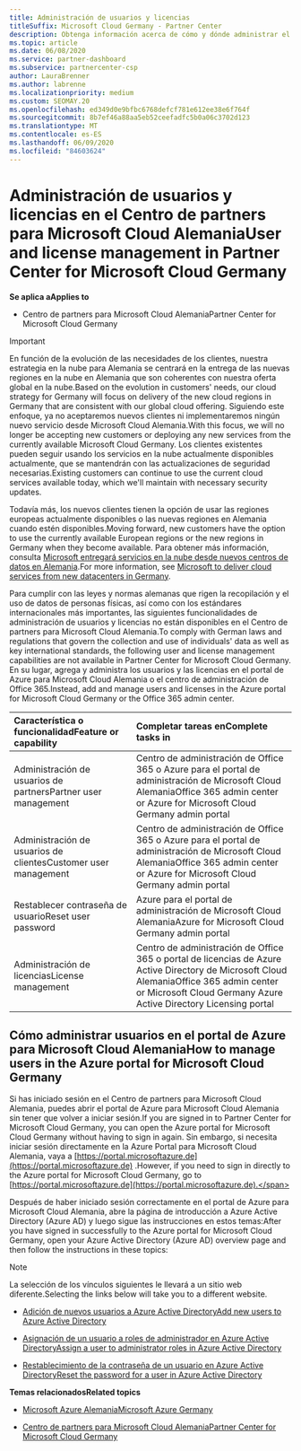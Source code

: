 ```yaml
---
title: Administración de usuarios y licencias
titleSuffix: Microsoft Cloud Germany - Partner Center
description: Obtenga información acerca de cómo y dónde administrar el centro de partners para Microsoft Cloud asociados, clientes y licencias de Alemania, así como restablecimientos de contraseña.
ms.topic: article
ms.date: 06/08/2020
ms.service: partner-dashboard
ms.subservice: partnercenter-csp
author: LauraBrenner
ms.author: labrenne
ms.localizationpriority: medium
ms.custom: SEOMAY.20
ms.openlocfilehash: ed349d0e9bfbc6768defcf781e612ee38e6f764f
ms.sourcegitcommit: 8b7ef46a88aa5eb52ceefadfc5b0a06c3702d123
ms.translationtype: MT
ms.contentlocale: es-ES
ms.lasthandoff: 06/09/2020
ms.locfileid: "84603624"
---
```

# <a name="user-and-license-management-in-partner-center-for-microsoft-cloud-germany"></a><span data-ttu-id="b202f-103">Administración de usuarios y licencias en el Centro de partners para Microsoft Cloud Alemania</span><span class="sxs-lookup"><span data-stu-id="b202f-103">User and license management in Partner Center for Microsoft Cloud Germany</span></span>

<span data-ttu-id="b202f-104">**Se aplica a**</span><span class="sxs-lookup"><span data-stu-id="b202f-104">**Applies to**</span></span>

-  <span data-ttu-id="b202f-105">Centro de partners para Microsoft Cloud Alemania</span><span class="sxs-lookup"><span data-stu-id="b202f-105">Partner Center for Microsoft Cloud Germany</span></span>

> [!IMPORTANT]
> <span data-ttu-id="b202f-106">En función de la evolución de las necesidades de los clientes, nuestra estrategia en la nube para Alemania se centrará en la entrega de las nuevas regiones en la nube en Alemania que son coherentes con nuestra oferta global en la nube.</span><span class="sxs-lookup"><span data-stu-id="b202f-106">Based on the evolution in customers' needs, our cloud strategy for Germany will focus on delivery of the new cloud regions in Germany that are consistent with our global cloud offering.</span></span> <span data-ttu-id="b202f-107">Siguiendo este enfoque, ya no aceptaremos nuevos clientes ni implementaremos ningún nuevo servicio desde Microsoft Cloud Alemania.</span><span class="sxs-lookup"><span data-stu-id="b202f-107">With this focus, we will no longer be accepting new customers or deploying any new services from the currently available Microsoft Cloud Germany.</span></span> <span data-ttu-id="b202f-108">Los clientes existentes pueden seguir usando los servicios en la nube actualmente disponibles actualmente, que se mantendrán con las actualizaciones de seguridad necesarias.</span><span class="sxs-lookup"><span data-stu-id="b202f-108">Existing customers can continue to use the current cloud services available today, which we'll maintain with necessary security updates.</span></span>
>  
> <span data-ttu-id="b202f-109">Todavía más, los nuevos clientes tienen la opción de usar las regiones europeas actualmente disponibles o las nuevas regiones en Alemania cuando estén disponibles.</span><span class="sxs-lookup"><span data-stu-id="b202f-109">Moving forward, new customers have the option to use the currently available European regions or the new regions in Germany when they become available.</span></span> <span data-ttu-id="b202f-110">Para obtener más información, consulta [Microsoft entregará servicios en la nube desde nuevos centros de datos en Alemania](https://news.microsoft.com/europe/2018/08/31/microsoft-to-deliver-cloud-services-from-new-datacentres-in-germany-in-2019-to-meet-evolving-customer-needs/).</span><span class="sxs-lookup"><span data-stu-id="b202f-110">For more information, see [Microsoft to deliver cloud services from new datacenters in Germany](https://news.microsoft.com/europe/2018/08/31/microsoft-to-deliver-cloud-services-from-new-datacentres-in-germany-in-2019-to-meet-evolving-customer-needs/).</span></span>

<span data-ttu-id="b202f-111">Para cumplir con las leyes y normas alemanas que rigen la recopilación y el uso de datos de personas físicas, así como con los estándares internacionales más importantes, las siguientes funcionalidades de administración de usuarios y licencias no están disponibles en el Centro de partners para Microsoft Cloud Alemania.</span><span class="sxs-lookup"><span data-stu-id="b202f-111">To comply with German laws and regulations that govern the collection and use of individuals' data as well as key international standards, the following user and license management capabilities are not available in Partner Center for Microsoft Cloud Germany.</span></span> <span data-ttu-id="b202f-112">En su lugar, agrega y administra los usuarios y las licencias en el portal de Azure para Microsoft Cloud Alemania o el centro de administración de Office 365.</span><span class="sxs-lookup"><span data-stu-id="b202f-112">Instead, add and manage users and licenses in the Azure portal for Microsoft Cloud Germany or the Office 365 admin center.</span></span>

<span data-ttu-id="b202f-113">Característica o funcionalidad</span><span class="sxs-lookup"><span data-stu-id="b202f-113">Feature or capability</span></span> | <span data-ttu-id="b202f-114">Completar tareas en</span><span class="sxs-lookup"><span data-stu-id="b202f-114">Complete tasks in</span></span>
:--- | :---
<span data-ttu-id="b202f-115">Administración de usuarios de partners</span><span class="sxs-lookup"><span data-stu-id="b202f-115">Partner user management</span></span> | <span data-ttu-id="b202f-116">Centro de administración de Office 365 o Azure para el portal de administración de Microsoft Cloud Alemania</span><span class="sxs-lookup"><span data-stu-id="b202f-116">Office 365 admin center or Azure for Microsoft Cloud Germany admin portal</span></span>
<span data-ttu-id="b202f-117">Administración de usuarios de clientes</span><span class="sxs-lookup"><span data-stu-id="b202f-117">Customer user management</span></span> | <span data-ttu-id="b202f-118">Centro de administración de Office 365 o Azure para el portal de administración de Microsoft Cloud Alemania</span><span class="sxs-lookup"><span data-stu-id="b202f-118">Office 365 admin center or Azure for Microsoft Cloud Germany admin portal</span></span>
<span data-ttu-id="b202f-119">Restablecer contraseña de usuario</span><span class="sxs-lookup"><span data-stu-id="b202f-119">Reset user password</span></span> | <span data-ttu-id="b202f-120">Azure para el portal de administración de Microsoft Cloud Alemania</span><span class="sxs-lookup"><span data-stu-id="b202f-120">Azure for Microsoft Cloud Germany admin portal</span></span>
<span data-ttu-id="b202f-121">Administración de licencias</span><span class="sxs-lookup"><span data-stu-id="b202f-121">License management</span></span> | <span data-ttu-id="b202f-122">Centro de administración de Office 365 o portal de licencias de Azure Active Directory de Microsoft Cloud Alemania</span><span class="sxs-lookup"><span data-stu-id="b202f-122">Office 365 admin center or Microsoft Cloud Germany Azure Active Directory Licensing portal</span></span>

## <a name="how-to-manage-users-in-the-azure-portal-for-microsoft-cloud-germany"></a><span data-ttu-id="b202f-123">Cómo administrar usuarios en el portal de Azure para Microsoft Cloud Alemania</span><span class="sxs-lookup"><span data-stu-id="b202f-123">How to manage users in the Azure portal for Microsoft Cloud Germany</span></span> 

<span data-ttu-id="b202f-124">Si has iniciado sesión en el Centro de partners para Microsoft Cloud Alemania, puedes abrir el portal de Azure para Microsoft Cloud Alemania sin tener que volver a iniciar sesión.</span><span class="sxs-lookup"><span data-stu-id="b202f-124">If you are signed in to Partner Center for Microsoft Cloud Germany, you can open the Azure portal for Microsoft Cloud Germany without having to sign in again.</span></span> <span data-ttu-id="b202f-125">Sin embargo, si necesita iniciar sesión directamente en la Azure Portal para Microsoft Cloud Alemania, vaya a [https://portal.microsoftazure.de](https://portal.microsoftazure.de) .</span><span class="sxs-lookup"><span data-stu-id="b202f-125">However, if you need to sign in directly to the Azure portal for Microsoft Cloud Germany, go to [https://portal.microsoftazure.de](https://portal.microsoftazure.de).</span></span> 

<span data-ttu-id="b202f-126">Después de haber iniciado sesión correctamente en el portal de Azure para Microsoft Cloud Alemania, abre la página de introducción a Azure Active Directory (Azure AD) y luego sigue las instrucciones en estos temas:</span><span class="sxs-lookup"><span data-stu-id="b202f-126">After you have signed in successfully to the Azure portal for Microsoft Cloud Germany, open your Azure Active Directory (Azure AD) overview page and then follow the instructions in these topics:</span></span>

> [!NOTE]  
> <span data-ttu-id="b202f-127">La selección de los vínculos siguientes le llevará a un sitio web diferente.</span><span class="sxs-lookup"><span data-stu-id="b202f-127">Selecting the links below will take you to a different website.</span></span> 

-  [<span data-ttu-id="b202f-128">Adición de nuevos usuarios a Azure Active Directory</span><span class="sxs-lookup"><span data-stu-id="b202f-128">Add new users to Azure Active Directory</span></span>](https://docs.microsoft.com/azure/active-directory/active-directory-users-create-azure-portal)

-  [<span data-ttu-id="b202f-129">Asignación de un usuario a roles de administrador en Azure Active Directory</span><span class="sxs-lookup"><span data-stu-id="b202f-129">Assign a user to administrator roles in Azure Active Directory</span></span>](https://docs.microsoft.com/azure/active-directory/active-directory-users-assign-role-azure-portal)

-  [<span data-ttu-id="b202f-130">Restablecimiento de la contraseña de un usuario en Azure Active Directory</span><span class="sxs-lookup"><span data-stu-id="b202f-130">Reset the password for a user in Azure Active Directory</span></span>](https://docs.microsoft.com/azure/active-directory/active-directory-users-reset-password-azure-portal)

<span data-ttu-id="b202f-131">**Temas relacionados**</span><span class="sxs-lookup"><span data-stu-id="b202f-131">**Related topics**</span></span>

-  [<span data-ttu-id="b202f-132">Microsoft Azure Alemania</span><span class="sxs-lookup"><span data-stu-id="b202f-132">Microsoft Azure Germany</span></span>](https://azure.microsoft.com/global-infrastructure/germany/)

-  [<span data-ttu-id="b202f-133">Centro de partners para Microsoft Cloud Alemania</span><span class="sxs-lookup"><span data-stu-id="b202f-133">Partner Center for Microsoft Cloud Germany</span></span>](partner-center-for-microsoft-cloud-germany.md)


